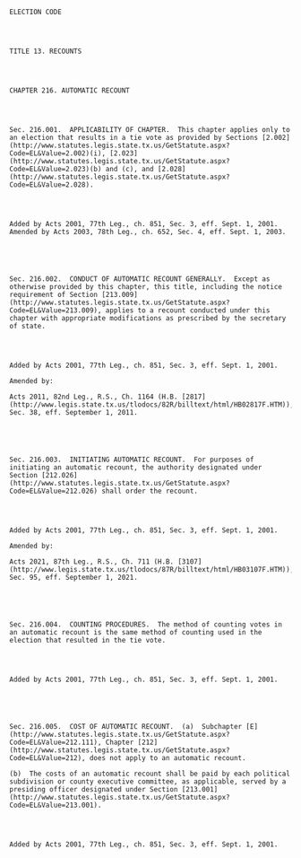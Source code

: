﻿
    
    
    	
    					
    
    
    ELECTION CODE
    
      
    
    
    TITLE 13. RECOUNTS
    
      
    
    
    CHAPTER 216. AUTOMATIC RECOUNT
    
      
    
    
    Sec. 216.001.  APPLICABILITY OF CHAPTER.  This chapter applies only to an election that results in a tie vote as provided by Sections [2.002](http://www.statutes.legis.state.tx.us/GetStatute.aspx?Code=EL&Value=2.002)(i), [2.023](http://www.statutes.legis.state.tx.us/GetStatute.aspx?Code=EL&Value=2.023)(b) and (c), and [2.028](http://www.statutes.legis.state.tx.us/GetStatute.aspx?Code=EL&Value=2.028).
    
    
    
    
    Added by Acts 2001, 77th Leg., ch. 851, Sec. 3, eff. Sept. 1, 2001.  Amended by Acts 2003, 78th Leg., ch. 652, Sec. 4, eff. Sept. 1, 2003.
    
    
    
    
    
    Sec. 216.002.  CONDUCT OF AUTOMATIC RECOUNT GENERALLY.  Except as otherwise provided by this chapter, this title, including the notice requirement of Section [213.009](http://www.statutes.legis.state.tx.us/GetStatute.aspx?Code=EL&Value=213.009), applies to a recount conducted under this chapter with appropriate modifications as prescribed by the secretary of state.
    
    
    
    
    Added by Acts 2001, 77th Leg., ch. 851, Sec. 3, eff. Sept. 1, 2001.
    
    Amended by: 
    
    Acts 2011, 82nd Leg., R.S., Ch. 1164 (H.B. [2817](http://www.legis.state.tx.us/tlodocs/82R/billtext/html/HB02817F.HTM)), Sec. 38, eff. September 1, 2011.
    
    
    
    
    
    Sec. 216.003.  INITIATING AUTOMATIC RECOUNT.  For purposes of initiating an automatic recount, the authority designated under Section [212.026](http://www.statutes.legis.state.tx.us/GetStatute.aspx?Code=EL&Value=212.026) shall order the recount.
    
    
    
    
    Added by Acts 2001, 77th Leg., ch. 851, Sec. 3, eff. Sept. 1, 2001.
    
    Amended by: 
    
    Acts 2021, 87th Leg., R.S., Ch. 711 (H.B. [3107](http://www.legis.state.tx.us/tlodocs/87R/billtext/html/HB03107F.HTM)), Sec. 95, eff. September 1, 2021.
    
    
    
    
    
    Sec. 216.004.  COUNTING PROCEDURES.  The method of counting votes in an automatic recount is the same method of counting used in the election that resulted in the tie vote.
    
    
    
    
    Added by Acts 2001, 77th Leg., ch. 851, Sec. 3, eff. Sept. 1, 2001.
    
    
    
    
    
    Sec. 216.005.  COST OF AUTOMATIC RECOUNT.  (a)  Subchapter [E](http://www.statutes.legis.state.tx.us/GetStatute.aspx?Code=EL&Value=212.111), Chapter [212](http://www.statutes.legis.state.tx.us/GetStatute.aspx?Code=EL&Value=212), does not apply to an automatic recount.
    
    (b)  The costs of an automatic recount shall be paid by each political subdivision or county executive committee, as applicable, served by a presiding officer designated under Section [213.001](http://www.statutes.legis.state.tx.us/GetStatute.aspx?Code=EL&Value=213.001).
    
    
    
    
    Added by Acts 2001, 77th Leg., ch. 851, Sec. 3, eff. Sept. 1, 2001.
    
    
    
    
    				
